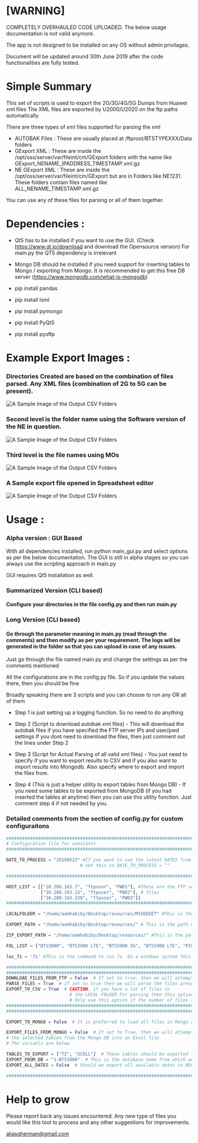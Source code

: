 # [WARNING]

COMPLETELY OVERHAULED CODE UPLOADED. The below usage documentation is not valid anymore.

The app is not designed to be installed on any OS without admin privilages.

Document will be updated around 30th June 2019 after the code functionalities are fully tested.



# Simple Summary
This set of scripts is used to export the 2G/3G/4G/5G Dumps from Huawei xml files
The XML files are exported by U2000/U2020 on the ftp paths automatically

There are three types of xml files supported for parsing the xml
- AUTOBAK Files : These are usually placed at /ftproot/BTSTYPEXXX/Data folders
- GExport XML : These are inside the /opt/oss/server/var/fileint/cm/GExport folders with the name like GExport_NENAME_IPADDRESS_TIMESTAMP.xml.gz
- NE GExport XML : These are inside the /opt/oss/server/var/fileint/cm/GExport but are in Folders like NE1231. These folders contain files named like ALL_NENAME_TIMESTAMP.xml.gz

You can use any of these files for parsing or all of them together.

# Dependencies : 
* Qt5 has to be installed if you want to use the GUI. (Check https://www.qt.io/download and download the Opensource version)
For main.py the QT5 dependency is irrelevant 
* Mongo DB should be installed if you need support for inserting tables to Mongo / exporting from Mongo. It is recommended to get this free DB server (https://www.mongodb.com/what-is-mongodb)

* pip install pandas
* pip install lxml
* pip install pymongo
* pip install PyQt5
* pip install pysftp


# Example Export Images :
### Directories Created are based on the combination of files parsed. Any XML files (combination of 2G to 5G can be present).

![A Sample Image of the Output CSV Folders](out1.png)

### Second level is the folder name using the Software version of the NE in question.

![A Sample Image of the Output CSV Folders](out2.png)


### Third level is the file names using MOs

![A Sample Image of the Output CSV Folders](out3.png)

### A Sample export file opened in Spreadsheet editor

![A Sample Image of the Output CSV Folders](out4.png)

# Usage :

### Alpha version : GUI Based
With all dependencies installed, run python main_gui.py and select options as per the below documentation. The GUI is still in alpha stages so you can always use the scripting approach in main.py

GUI requires Qt5 installation as well.

### Summarized Version (CLI based)
#### Configure your directories in the file config.py and then run main.py

### Long Version (CLI based)
#### Go through the parameter meaning in main.py (read through the comments) and then modify as per your requirement. The logs will be generated in the folder so that you can upload in case of any issues.

Just go through the file named main.py and change the settings as per the comments mentioned

All the configurations are in the config.py file. So if you update the values there, then you should be fine

Broadly speaking there are 3 scripts and you can choose to run any OR all of them
* Step 1 is just setting up a logging function. So no need to do anything

* Step 2 (Script to download autobak xml files) - This will download the autobak files if you have specified the FTP server IPs and user/pwd settings
If you dont need to download the files, then just comment out the lines under Step 2

* Step 3 (Script for Actual Parsing of all valid xml files) - You just need to specify if you want to export results to CSV and if you also want to import results into Mongodb. Also specify where to export and import the files from.

* Step 4 (This is just a helper utility to export tables from Mongo DB) - If you need some tables to be exported from MongoDB (if you had inserted the tables at anytime) then you can use this utility function. Just comment step 4 if not needed by you.

### Detailed comments from the section of config.py for custom configuraitons

```python
########################################################################################################################
# Configuration file for constants
########################################################################################################################

DATE_TO_PROCESS = "20190522" #If you want to use the latest DATES from the xml file to be processed automatically then
                            # set this to DATE_TO_PROCESS = ""

########################################################################################################################

HOST_LIST = [["10.200.163.7", "ftpuser", "PWD1"], #These are the FTP servers from where you want to download the AUTOBAK
             ["10.200.163.15", "ftpuser", "PWD2"], # files
             ["10.200.163.230", "ftpuser", "PWD3"]]
########################################################################################################################

LOCALFOLDER = "/home/aamhabiby/Desktop/resources/MIXEDSET" #This is the folder where you want the files to be read from.

EXPORT_PATH = "/home/aamhabiby/Desktop/resources/" # This is the path where you want to export the CSV files (If the CSV export option is enabled)

ZIP_EXPORT_PATH = "/home/aamhabiby/Desktop/resources/" #This is the path where you want to compress all the CSV files and export as single archive

FOL_LIST = ["BTS3900", "BTS3900 LTE", "BTS5900 5G", "BTS5900 LTE", "PICO BTS3900", "DBS3900 IBS", "MICRO BTS3900"] #These are the folder names on the FTP servers where you have the XML files.

loc_7z = '7z' #This is the command to run 7z. On a windows system this would be like "C:\\Program Files\\7z\\7z.exe" etc.

########################################################################################################################
########################################################################################################################
DOWNLOAD_FILES_FROM_FTP = False  # If set to true, then we will attempt to download the files (AUTOBAKDATA files)
PARSE_FILES = True  # If set to true then we will parse the files present in the LOCALFOLDER variable. All type of Huawei XML will be processed
EXPORT_TO_CSV = True  # CAUTION, if you have a lot of files in
                        # the LOCAL FOLDER For parsing then this option is PAINFULLY SLOW
                        # Only use this optino if the number of files to process is low.
########################################################################################################################
########################################################################################################################

EXPORT_TO_MONGO = False  # It is preferred to load all files in Mongo as you can then perform Consistency checks, Parameter Change tracking etc etc

EXPORT_FILES_FROM_MONGO = False  # If set to True, then we will attempt to export
# the selected tables from the Mongo DB into an Excel file
# The variabls are below

TABLES_TO_EXPORT = ["TZ", "UCELL"]  # These tables should be exported from MOngo DB to an excel file
EXPORT_FROM_DB = "1-BTS3900"  # This is the database name from which we want to export the above tables
EXPORT_ALL_DATES = False  # Should we export all available dates in MOngo OR only the latest

########################################################################################################################
```

# Help to grow
Please report back any issues encountered. Any new type of files you would like this tool to process and any other suggestions for improvements.

aliasgherman@gmail.com
